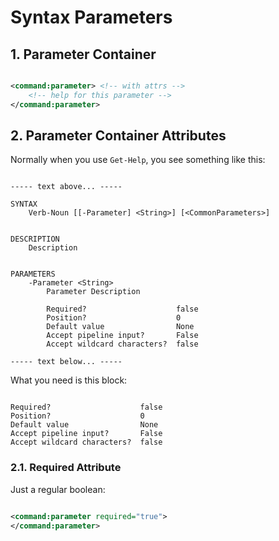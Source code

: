 # Syntax Parameters

## 1. Parameter Container

```xml

<command:parameter> <!-- with attrs -->
    <!-- help for this parameter -->
</command:parameter>

```

## 2. Parameter Container Attributes

Normally when you use ```Get-Help```, you see something like this:

```

----- text above... -----

SYNTAX
    Verb-Noun [[-Parameter] <String>] [<CommonParameters>]


DESCRIPTION
    Description


PARAMETERS
    -Parameter <String>
        Parameter Description

        Required?                    false
        Position?                    0
        Default value                None
        Accept pipeline input?       False
        Accept wildcard characters?  false

----- text below... -----

```

What you need is this block:

```

Required?                    false
Position?                    0
Default value                None
Accept pipeline input?       False
Accept wildcard characters?  false

```

### 2.1. Required Attribute

Just a regular boolean:

```xml

<command:parameter required="true">
</command:parameter>

```